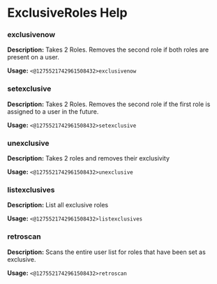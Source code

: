 # ExclusiveRoles Help

### exclusivenow

**Description:** Takes 2 Roles. Removes the second role if both roles are present on a user.

**Usage:** `<@1275521742961508432>exclusivenow`

### setexclusive

**Description:** Takes 2 Roles.
Removes the second role if the first role is assigned to a user in the future.

**Usage:** `<@1275521742961508432>setexclusive`

### unexclusive

**Description:** Takes 2 roles and removes their exclusivity

**Usage:** `<@1275521742961508432>unexclusive`

### listexclusives

**Description:** List all exclusive roles

**Usage:** `<@1275521742961508432>listexclusives`

### retroscan

**Description:** Scans the entire user list for roles that have been set as exclusive.

**Usage:** `<@1275521742961508432>retroscan`

